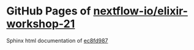 GitHub Pages of [nextflow-io/elixir-workshop-21](https://github.com/nextflow-io/elixir-workshop-21.git)
===
Sphinx html documentation of [ec8fd987](https://github.com/nextflow-io/elixir-workshop-21/tree/ec8fd9871d1e408dc7b0b9e7b445a0c74d7e49fc)

